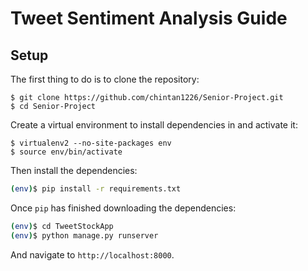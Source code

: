 # Tweet Sentiment Analysis Guide

## Setup

The first thing to do is to clone the repository:

```
$ git clone https://github.com/chintan1226/Senior-Project.git
$ cd Senior-Project
```

Create a virtual environment to install dependencies in and activate it:

```
$ virtualenv2 --no-site-packages env
$ source env/bin/activate
```

Then install the dependencies:

```sh
(env)$ pip install -r requirements.txt
```

Once `pip` has finished downloading the dependencies:
```sh
(env)$ cd TweetStockApp
(env)$ python manage.py runserver
```
And navigate to `http://localhost:8000`.

